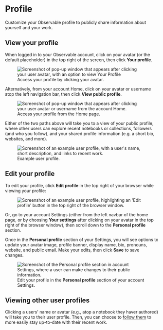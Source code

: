 # Profile

Customize your Observable profile to publicly share information about yourself and your work.

## View your profile

When logged in to your Observable account, click on your avatar (or the default placeholder) in the top right of the screen, then click **Your profile**.

<figure>
  <img
    class="screenshot w-30"
    src="/accounts-workspaces/profile/your-profile.png"
    alt="Screenshot of pop-up window that appears after clicking your user avatar, with an option to view Your Profile"
    />
    <figcaption>Access your profile by clicking your avatar.</figcaption>
</figure>

Alternatively, from your account Home, click on your avatar or username atop the left navigation bar, then click **View public profile**.

<figure>
  <img
    class="screenshot w-70"
    src="/accounts-workspaces/profile/profile-from-home.png"
    alt="Screenshot of pop-up window that appears after clicking your user avatar or username from the account Home."
    />
    <figcaption>Access your profile from the Home page.</figcaption>
</figure>

Either of the two paths above will take you to a view of your public profile, where other users can explore recent notebooks or collections, followers (and who you follow), and your shared profile information (e.g. a short bio, websites, and more).

<figure>
  <img
    class="screenshot w-90"
    src="/accounts-workspaces/profile/public-profile.png"
    alt="Screenshot of an example user profile, with a user's name, short description, and links to recent work."
    />
    <figcaption>Example user profile.</figcaption>
</figure>

## Edit your profile

To edit your profile, click **Edit profile** in the top right of your browser while viewing your profile:

<figure>
  <img
    class="screenshot w-90"
    src="/accounts-workspaces/profile/edit-profile-from-profile.png"
    alt="Screenshot of an example user profile, highlighting an 'Edit profile' button in the top right of the browser window."
    />
</figure>

Or, go to your account Settings (either from the left navbar of the home page, or by choosing **Your settings** after clicking on your avatar in the top right of the browser window), then scroll down to the **Personal profile** section.

Once in the **Personal profile** section of your Settings, you will see options to update your avatar image, profile banner, display name, bio, pronouns, website, and public email. Make your edits, then click **Save** to save changes. 

<figure>
  <img
    class="screenshot w-90"
    src="/accounts-workspaces/profile/settings-profile.png"
    alt="Screenshot of the Personal profile section in account Settings, where a user can make changes to their public information."
    />
    <figcaption>Edit your profile in the <b>Personal profile</b> section of your account Settings.</figcaption>
</figure>

## Viewing other user profiles

Clicking a users' name or avatar (e.g., atop a notebook they haver authored) will take you to their user profile. Then, you can choose to [follow them](https://observablehq.com/@observablehq/following?collection=@observablehq/editing-publishing-collaborating) to more easily stay up-to-date with their recent work. 